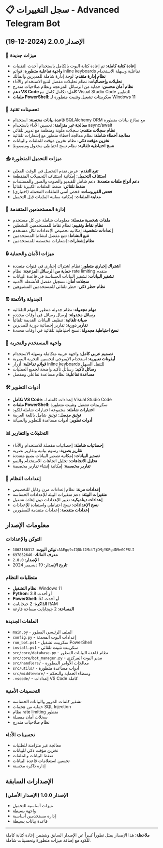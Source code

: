 # 📋 سجل التغييرات - Advanced Telegram Bot

## الإصدار 2.0.0 (2024-12-19)

### 🎉 ميزات جديدة
- **إعادة كتابة كاملة**: تم إعادة كتابة البوت بالكامل باستخدام أحدث التقنيات
- **واجهة تفاعلية متطورة**: قوائم inline keyboards تفاعلية وسهلة الاستخدام
- **نظام إدارة متقدم**: لوحة إدارة شاملة للمديرين والمالك
- **تحليلات وإحصائيات**: نظام تحليلات مفصل لتتبع الاستخدام والأداء
- **نظام أمان محسن**: حماية من الرسائل المزعجة ونظام صلاحيات متدرج
- **دعم VS Code كامل**: تكامل كامل مع Visual Studio Code للتطوير
- **ملفات PowerShell**: سكريبتات تشغيل وتثبيت متطورة لـ Windows 11

### 🔧 تحسينات تقنية
- **قاعدة بيانات محسنة**: استخدام SQLAlchemy ORM مع نماذج بيانات متطورة
- **معالجة غير متزامنة**: تحسين الأداء باستخدام async/await
- **نظام سجلات متقدم**: سجلات ملونة ومنظمة مع تدوير تلقائي
- **معالجة أخطاء شاملة**: نظام معالجة أخطاء متطور مع إشعارات تلقائية
- **تخزين مؤقت ذكي**: نظام تخزين مؤقت للملفات والبيانات
- **نسخ احتياطية تلقائية**: نظام نسخ احتياطي مجدول ومضغوط

### 📥 ميزات التحميل المتطورة
- **تتبع التقدم**: عرض تقدم التحميل في الوقت الفعلي
- **استئناف التحميل**: إمكانية استئناف التحميلات المنقطعة
- **دعم أنواع ملفات متعددة**: دعم شامل للفيديو والصوت والصور والمستندات
- **ضغط تلقائي**: ضغط الملفات الكبيرة تلقائياً
- **فحص الفيروسات**: فحص أمني للملفات المحملة (اختياري)
- **معاينة الملفات**: إمكانية معاينة الملفات قبل التحميل

### 👥 إدارة المستخدمين المتقدمة
- **ملفات شخصية مفصلة**: معلومات شاملة عن كل مستخدم
- **نظام نقاط وتقييم**: نظام نقاط للمستخدمين النشطين
- **إعدادات شخصية**: إمكانية تخصيص الإعدادات لكل مستخدم
- **تتبع النشاط**: تتبع مفصل لنشاط المستخدمين
- **نظام إشعارات**: إشعارات مخصصة للمستخدمين

### 🔒 ميزات الأمان والحماية
- **اشتراك إجباري متطور**: نظام اشتراك إجباري في قنوات متعددة
- **حماية من الرسائل المزعجة**: نظام rate limiting متقدم
- **تشفير البيانات**: تشفير البيانات الحساسة في قاعدة البيانات
- **سجلات أمان**: تسجيل مفصل للأنشطة الأمنية
- **نظام حظر ذكي**: حظر تلقائي للمستخدمين المشبوهين

### ⏰ الجدولة والأتمتة
- **مهام مجدولة**: نظام جدولة متطور للمهام التلقائية
- **رسائل مجدولة**: إرسال رسائل في أوقات محددة
- **صيانة تلقائية**: تنظيف البيانات القديمة تلقائياً
- **تقارير دورية**: تقارير إحصائية دورية للمديرين
- **نسخ احتياطية مجدولة**: نسخ احتياطية تلقائية في أوقات محددة

### 🎨 واجهة المستخدم والتجربة
- **تصميم عربي كامل**: واجهة عربية متكاملة وسهلة الاستخدام
- **أيقونات تعبيرية**: استخدام الإيموجي لتحسين التجربة البصرية
- **قوائم تفاعلية**: أزرار inline keyboards للتنقل السهل
- **رسائل تأكيد**: رسائل تأكيد واضحة لجميع العمليات
- **مساعدة تفاعلية**: نظام مساعدة تفاعلي ومفصل

### 🛠️ أدوات التطوير
- **تكامل VS Code**: إعدادات كاملة لـ Visual Studio Code
- **ملفات PowerShell**: سكريبتات تشغيل وتثبيت متطورة
- **اختبارات شاملة**: مجموعة اختبارات شاملة للكود
- **توثيق مفصل**: توثيق شامل باللغة العربية
- **أدوات تطوير**: أدوات مساعدة للتطوير والصيانة

### 📊 التحليلات والتقارير
- **إحصائيات شاملة**: إحصائيات مفصلة للاستخدام والأداء
- **تقارير بصرية**: رسوم بيانية وتقارير بصرية
- **تصدير البيانات**: إمكانية تصدير البيانات بصيغ متعددة
- **تحليل الاتجاهات**: تحليل اتجاهات الاستخدام والنمو
- **تقارير مخصصة**: إمكانية إنشاء تقارير مخصصة

### 🔧 إعدادات النظام
- **إعدادات مرنة**: نظام إعدادات مرن وقابل للتخصيص
- **متغيرات البيئة**: دعم متغيرات البيئة للإعدادات الحساسة
- **إعدادات ديناميكية**: تغيير الإعدادات دون إعادة تشغيل
- **نسخ الإعدادات**: نسخ احتياطي واستعادة للإعدادات
- **إعدادات متقدمة**: إعدادات متقدمة للمطورين

## معلومات الإصدار

### التوكن والإعدادات
- **توكن البوت**: `1862186312:AAEgq9cIQDbf2MitTjDMjYKPgdD9eGCPSlI`
- **معرف المالك**: `697852646`
- **الإصدار**: `2.0.0`
- **تاريخ الإصدار**: 19 ديسمبر 2024

### متطلبات النظام
- **نظام التشغيل**: Windows 11
- **Python**: 3.8 أو أحدث
- **PowerShell**: 5.1 أو أحدث
- **الذاكرة**: 2 جيجابايت RAM
- **المساحة**: 2 جيجابايت مساحة فارغة

### الملفات الجديدة
- `main.py` - الملف الرئيسي المطور
- `config.py` - إعدادات البوت المحدثة
- `run_bot.ps1` - سكريبت تشغيل PowerShell
- `install.ps1` - سكريبت تثبيت تلقائي
- `src/core/database.py` - نظام قاعدة البيانات المطور
- `src/core/bot_manager.py` - مدير البوت المركزي
- `src/handlers/` - معالجات الأوامر المطورة
- `src/utils/` - أدوات مساعدة متطورة
- `src/middleware/` - وسطاء الحماية والتحكم
- `.vscode/` - إعدادات VS Code كاملة

### التحسينات الأمنية
- تشفير كلمات المرور والبيانات الحساسة
- حماية من هجمات SQL Injection
- نظام rate limiting متطور
- سجلات أمان مفصلة
- نظام صلاحيات متدرج

### تحسينات الأداء
- معالجة غير متزامنة للطلبات
- تخزين مؤقت ذكي للبيانات
- ضغط البيانات والملفات
- تحسين استعلامات قاعدة البيانات
- إدارة ذاكرة محسنة

## الإصدارات السابقة

### الإصدار 1.0.0 (الإصدار الأصلي)
- ميزات أساسية للتحميل
- واجهة بسيطة
- إدارة مستخدمين أساسية
- قاعدة بيانات بسيطة

---

**ملاحظة**: هذا الإصدار يمثل تطوراً كبيراً عن الإصدار السابق ويتضمن إعادة كتابة كاملة للكود مع إضافة ميزات متطورة وتحسينات شاملة.

